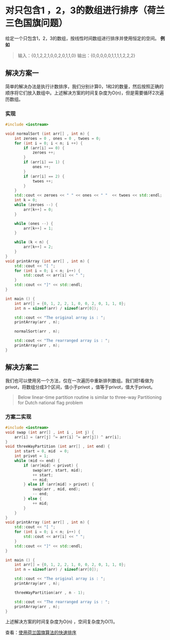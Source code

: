 # 对只包含1 ，2，3的数组进行排序（荷兰三色国旗问题）

给定一个只包含1，2，3的数组，按线性时间数组进行排序并使用恒定的空间。
**例如**
>输入：{0,1,2,2,1,0,0,2,0,1,1,0}
>输出：{0,0,0,0,0,1,1,1,1,2,2,2}

## 解决方案一

简单的解决办法是执行计数排序，我们分别计算0，1和2的数量，然后按照正确的顺序将它们放入数组中。上述解决方案的时间复杂度为O(n)，但是需要循环2次遍历数组。

### 实现

```c++
#include <iostream>

void normalSort (int arr[] , int n) {
    int zeroes = 0 , ones = 0 , twoes = 0;
    for (int i = 0; i < n; i ++) {
        if (arr[i] == 0) {
            zeroes ++;
        }
        if (arr[i] == 1) {
            ones ++;
        }
        if (arr[i] == 2) {
            twoes ++;
        }
    }
    std::cout << zeroes << " " << ones << " "  << twoes << std::endl;
    int k = 0;
    while (zeroes --) {
        arr[k++] = 0;
    }

    while (ones --) {
        arr[k++] = 1;
    }

    while (k < n) {
        arr[k++] = 2;
    }
}
void printArray (int arr[] , int n) {
    std::cout << "[ ";
    for (int i = 0; i < n; i++) {
        std::cout << arr[i] << " ";
    }
    std::cout << "]" << std::endl;
}

int main () {
    int arr[] = {0, 1, 2, 2, 1, 0, 0, 2, 0, 1, 1, 0};
    int n = sizeof(arr) / sizeof(arr[0]);

    std::cout << "The original array is : ";
    printArray(arr , n);

    normalSort(arr , n);

    std::cout << "The rearranged array is : ";
    printArray(arr , n);
}
```

## 解决方案二

我们也可以使用另一个方法，仅在一次遍历中重新排列数组。我们把1看做为privot，将数组分成3个区间，值小于privot ，值等于privot，值大于privot。

> Below linear-time partition routine is similar to three-way Partitioning for Dutch national flag problem

### 方案二实现

```c++
#include <iostream>
void swap (int arr[] , int i , int j) {
    arr[i] = (arr[j] ^= arr[i] ^= arr[j]) ^ arr[i];
}
void threeWayPartition (int arr[] , int end) {
    int start = 0, mid  = 0;
    int privot = 1;
    while (mid <= end) {
        if (arr[mid] < privot) {
            swap(arr, start, mid);
            ++ start;
            ++ mid;
        } else if (arr[mid] > privot) {
            swap(arr , mid, end);
            -- end;
        } else {
            ++ mid;
        }
    }
}
void printArray (int arr[] , int n) {
    std::cout << "[ ";
    for (int i = 0; i < n; i++) {
        std::cout << arr[i] << " ";
    }
    std::cout << "]" << std::endl;
}

int main () {
    int arr[] = {0, 1, 2, 2, 1, 0, 0, 2, 0, 1, 1, 0};
    int n = sizeof(arr) / sizeof(arr[0]);

    std::cout << "The original array is : ";
    printArray(arr , n);

    threeWayPartition(arr , n - 1);

    std::cout << "The rearranged array is : ";
    printArray(arr , n);
}
```

上述解决方案的时间复杂度为O(n) ，空间复杂度为O(1)。

查看：[使用荷兰国旗算法的快速排序](./quicksort-using-dutch-national-flag-algorithm.md)